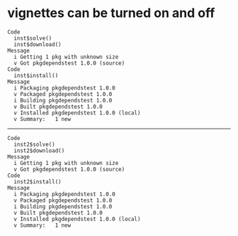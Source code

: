 # vignettes can be turned on and off

    Code
      inst$solve()
      inst$download()
    Message
      i Getting 1 pkg with unknown size
      v Got pkgdependstest 1.0.0 (source)
    Code
      inst$install()
    Message
      i Packaging pkgdependstest 1.0.0
      v Packaged pkgdependstest 1.0.0
      i Building pkgdependstest 1.0.0
      v Built pkgdependstest 1.0.0
      v Installed pkgdependstest 1.0.0 (local)
      v Summary:   1 new

---

    Code
      inst2$solve()
      inst2$download()
    Message
      i Getting 1 pkg with unknown size
      v Got pkgdependstest 1.0.0 (source)
    Code
      inst2$install()
    Message
      i Packaging pkgdependstest 1.0.0
      v Packaged pkgdependstest 1.0.0
      i Building pkgdependstest 1.0.0
      v Built pkgdependstest 1.0.0
      v Installed pkgdependstest 1.0.0 (local)
      v Summary:   1 new

